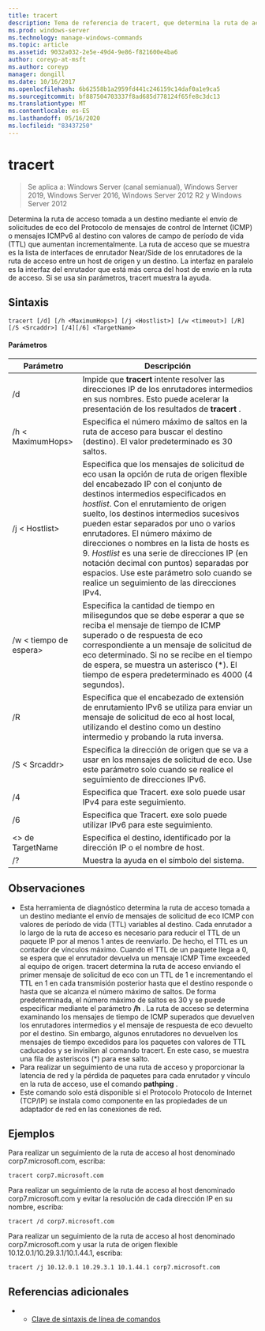 ```yaml
---
title: tracert
description: Tema de referencia de tracert, que determina la ruta de acceso tomada a un destino, mediante el envío de solicitudes de eco del Protocolo de mensajes de control de Internet (ICMP) o mensajes ICMPv6 al destino con valores de campo de período de vida (TTL) que aumentan incrementalmente.
ms.prod: windows-server
ms.technology: manage-windows-commands
ms.topic: article
ms.assetid: 9032a032-2e5e-49d4-9e86-f821600e4ba6
author: coreyp-at-msft
ms.author: coreyp
manager: dongill
ms.date: 10/16/2017
ms.openlocfilehash: 6b62558b1a2959fd441c246159c14daf0a1e9ca5
ms.sourcegitcommit: bf887504703337f8ad685d778124f65fe8c3dc13
ms.translationtype: MT
ms.contentlocale: es-ES
ms.lasthandoff: 05/16/2020
ms.locfileid: "83437250"
---
```

# <a name="tracert"></a>tracert

> Se aplica a: Windows Server (canal semianual), Windows Server 2019, Windows Server 2016, Windows Server 2012 R2 y Windows Server 2012

Determina la ruta de acceso tomada a un destino mediante el envío de solicitudes de eco del Protocolo de mensajes de control de Internet (ICMP) o mensajes ICMPv6 al destino con valores de campo de período de vida (TTL) que aumentan incrementalmente. La ruta de acceso que se muestra es la lista de interfaces de enrutador Near/Side de los enrutadores de la ruta de acceso entre un host de origen y un destino. La interfaz en paralelo es la interfaz del enrutador que está más cerca del host de envío en la ruta de acceso. Si se usa sin parámetros, tracert muestra la ayuda.

## <a name="syntax"></a>Sintaxis
```
tracert [/d] [/h <MaximumHops>] [/j <Hostlist>] [/w <timeout>] [/R] [/S <Srcaddr>] [/4][/6] <TargetName>
```
#### <a name="parameters"></a>Parámetros
|Parámetro|Descripción|
|-------|--------|
|/d|Impide que **tracert** intente resolver las direcciones IP de los enrutadores intermedios en sus nombres. Esto puede acelerar la presentación de los resultados de **tracert** .|
|/h \< MaximumHops>|Especifica el número máximo de saltos en la ruta de acceso para buscar el destino (destino). El valor predeterminado es 30 saltos.|
|/j \< Hostlist>|Especifica que los mensajes de solicitud de eco usan la opción de ruta de origen flexible del encabezado IP con el conjunto de destinos intermedios especificados en *hostlist*. Con el enrutamiento de origen suelto, los destinos intermedios sucesivos pueden estar separados por uno o varios enrutadores. El número máximo de direcciones o nombres en la lista de hosts es 9. *Hostlist* es una serie de direcciones IP (en notación decimal con puntos) separadas por espacios. Use este parámetro solo cuando se realice un seguimiento de las direcciones IPv4.|
|/w \< tiempo de espera>|Especifica la cantidad de tiempo en milisegundos que se debe esperar a que se reciba el mensaje de tiempo de ICMP superado o de respuesta de eco correspondiente a un mensaje de solicitud de eco determinado. Si no se recibe en el tiempo de espera, se muestra un asterisco (*). El tiempo de espera predeterminado es 4000 (4 segundos).|
|/R|Especifica que el encabezado de extensión de enrutamiento IPv6 se utiliza para enviar un mensaje de solicitud de eco al host local, utilizando el destino como un destino intermedio y probando la ruta inversa.|
|/S \< Srcaddr>|Especifica la dirección de origen que se va a usar en los mensajes de solicitud de eco. Use este parámetro solo cuando se realice el seguimiento de direcciones IPv6.|
|/4|Especifica que Tracert. exe solo puede usar IPv4 para este seguimiento.|
|/6|Especifica que Tracert. exe solo puede utilizar IPv6 para este seguimiento.|
|\<> de TargetName|Especifica el destino, identificado por la dirección IP o el nombre de host.|
|/?|Muestra la ayuda en el símbolo del sistema.|

## <a name="remarks"></a>Observaciones
-   Esta herramienta de diagnóstico determina la ruta de acceso tomada a un destino mediante el envío de mensajes de solicitud de eco ICMP con valores de período de vida (TTL) variables al destino. Cada enrutador a lo largo de la ruta de acceso es necesario para reducir el TTL de un paquete IP por al menos 1 antes de reenviarlo. De hecho, el TTL es un contador de vínculos máximo. Cuando el TTL de un paquete llega a 0, se espera que el enrutador devuelva un mensaje ICMP Time exceeded al equipo de origen. tracert determina la ruta de acceso enviando el primer mensaje de solicitud de eco con un TTL de 1 e incrementando el TTL en 1 en cada transmisión posterior hasta que el destino responde o hasta que se alcanza el número máximo de saltos. De forma predeterminada, el número máximo de saltos es 30 y se puede especificar mediante el parámetro **/h** . La ruta de acceso se determina examinando los mensajes de tiempo de ICMP superados que devuelven los enrutadores intermedios y el mensaje de respuesta de eco devuelto por el destino. Sin embargo, algunos enrutadores no devuelven los mensajes de tiempo excedidos para los paquetes con valores de TTL caducados y se invisilen al comando tracert. En este caso, se muestra una fila de asteriscos (*) para ese salto.
-   Para realizar un seguimiento de una ruta de acceso y proporcionar la latencia de red y la pérdida de paquetes para cada enrutador y vínculo en la ruta de acceso, use el comando **pathping** .
-   Este comando solo está disponible si el Protocolo Protocolo de Internet (TCP/IP) se instala como componente en las propiedades de un adaptador de red en las conexiones de red.

## <a name="examples"></a>Ejemplos
Para realizar un seguimiento de la ruta de acceso al host denominado corp7.microsoft.com, escriba:
```
tracert corp7.microsoft.com
```
Para realizar un seguimiento de la ruta de acceso al host denominado corp7.microsoft.com y evitar la resolución de cada dirección IP en su nombre, escriba:
```
tracert /d corp7.microsoft.com
```
Para realizar un seguimiento de la ruta de acceso al host denominado corp7.microsoft.com y usar la ruta de origen flexible 10.12.0.1/10.29.3.1/10.1.44.1, escriba:
```
tracert /j 10.12.0.1 10.29.3.1 10.1.44.1 corp7.microsoft.com
```
## <a name="additional-references"></a>Referencias adicionales
-   - [Clave de sintaxis de línea de comandos](command-line-syntax-key.md)
